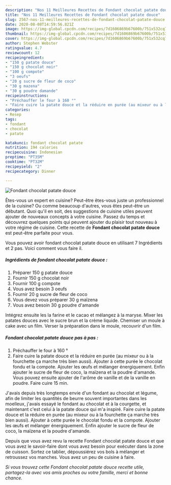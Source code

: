 ```yaml
---
description: "Nos 11 Meilleures Recettes de Fondant chocolat patate douce"
title: "Nos 11 Meilleures Recettes de Fondant chocolat patate douce"
slug: 2567-nos-11-meilleures-recettes-de-fondant-chocolat-patate-douce
date: 2020-08-08T14:59:56.821Z
image: https://img-global.cpcdn.com/recipes/7d1606869b67600b/751x532cq70/fondant-chocolat-patate-douce-photo-principale-de-la-recette.jpg
thumbnail: https://img-global.cpcdn.com/recipes/7d1606869b67600b/751x532cq70/fondant-chocolat-patate-douce-photo-principale-de-la-recette.jpg
cover: https://img-global.cpcdn.com/recipes/7d1606869b67600b/751x532cq70/fondant-chocolat-patate-douce-photo-principale-de-la-recette.jpg
author: Stephen Webster
ratingvalue: 4.7
reviewcount: 12
recipeingredient:
- "150 g patate douce"
- "150 g chocolat noir"
- "100 g compote"
- "3 oeufs"
- "20 g sucre de fleur de coco"
- "30 g mazena"
- "30 g poudre damande"
recipeinstructions:
- "Préchauffer le four à 160 °"
- "Faire cuire la patate douce et la réduire en purée (au mixeur ou à la fourchette ça marche très bien aussi). Ajouter à cette purée le chocolat fondu et la compote. Ajouter les œufs et mélanger énergiquement. Enfin ajouter le sucre de fleur de coco, la maïzena et la poudre d&#39;amande. Vous pouvez ensuite ajouter de l&#39;arôme de vanille et de la vanille en poudre. Faire cuire 15 min."
categories:
- Resep
tags:
- fondant
- chocolat
- patate

katakunci: fondant chocolat patate 
nutrition: 194 calories
recipecuisine: Indonesian
preptime: "PT35M"
cooktime: "PT32M"
recipeyield: "2"
recipecategory: Dinner

---
```



![Fondant chocolat patate douce](https://img-global.cpcdn.com/recipes/7d1606869b67600b/751x532cq70/fondant-chocolat-patate-douce-photo-principale-de-la-recette.jpg)

Êtes-vous un expert en cuisine? Peut-être êtes-vous juste un professionnel de la cuisine? Ou comme beaucoup d'autres, vous êtes peut-être un débutant. Quoi qu'il en soit, des suggestions de cuisine utiles peuvent ajouter de nouveaux concepts à votre cuisine. Passez du temps et découvrez quelques points qui peuvent ajouter du plaisir tout nouveau à votre régime de cuisine. Cette recette de <strong> Fondant chocolat patate douce </strong> est peut-être parfaite pour vous.

<!--inarticleads1-->

Vous pouvez avoir fondant chocolat patate douce en utilisant 7 Ingrédients et 2 pas. Voici comment vous faire il.

##### Ingrédients de fondant chocolat patate douce :

1. Préparer 150 g patate douce
1. Fournir 150 g chocolat noir
1. Fournir 100 g compote
1. Vous avez besoin 3 oeufs
1. Fournir 20 g sucre de fleur de coco
1. Vous devez vous préparer 30 g maïzena
1. Vous avez besoin 30 g poudre d&#39;amande


Intégrez ensuite les la farine et le cacao et mélangez à la maryse. Mixer les patates douces avec le sucre brun et la crème liquide. Chemiser un moule à cake avec un film. Verser la préparation dans le moule, recouvrir d&#39;un film. 

<!--inarticleads2-->

##### Fondant chocolat patate douce pas à pas :

1. Préchauffer le four à 160 °
1. Faire cuire la patate douce et la réduire en purée (au mixeur ou à la fourchette ça marche très bien aussi). Ajouter à cette purée le chocolat fondu et la compote. Ajouter les œufs et mélanger énergiquement. Enfin ajouter le sucre de fleur de coco, la maïzena et la poudre d&#39;amande. Vous pouvez ensuite ajouter de l&#39;arôme de vanille et de la vanille en poudre. Faire cuire 15 min.


J&#39;avais depuis très longtemps envie d&#39;un fondant au chocolat et légume, afin de limiter les quantités de beurre souvent importantes dans les moelleux, j&#39;avais essayé le fondant au chocolat et à la courgette, et maintenant c&#39;est celui à la patate douce qui m&#39;a inspiré. Faire cuire la patate douce et la réduire en purée (au mixeur ou à la fourchette ça marche très bien aussi). Ajouter à cette purée le chocolat fondu et la compote. Ajouter les œufs et mélanger énergiquement. Enfin ajouter le sucre de fleur de coco, la maïzena et la poudre d&#39;amande. 

<!--inarticleads1-->

<p>
Depuis que vous avez revu la recette Fondant chocolat patate douce et que vous avez le savoir-faire dont vous avez besoin pour exécuter dans la zone de cuisson. Sortez ce tablier, dépoussiérez vos bols à mélanger et retroussez vos manches. Vous avez un peu de cuisine à faire.
</p>

<p>
<i>Si vous trouvez cette Fondant chocolat patate douce recette utile, partagez-la avec vos amis proches ou votre famille, merci et bonne chance.</i>
</p>
